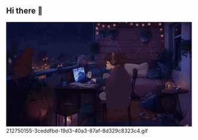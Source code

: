 ## Hi there 👋
![Header](./212750155-3ceddfbd-19d3-40a3-87af-8d329c8323c4.gif)
212750155-3ceddfbd-19d3-40a3-87af-8d329c8323c4.gif
<!--
**SEGHAIRII/SEGHAIRII** is a ✨ _special_ ✨ repository because its `README.md` (this file) appears on your GitHub profile.

Here are some ideas to get you started:

- 🔭 I’m currently working on ...
- 🌱 I’m currently learning ...
- 👯 I’m looking to collaborate on ...
- 🤔 I’m looking for help with ...
- 💬 Ask me about ...
- 📫 How to reach me: ...
- 😄 Pronouns: ...
- ⚡ Fun fact: ...
-->
